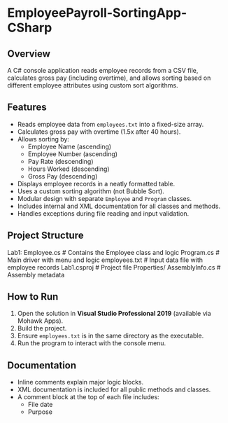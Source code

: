 # EmployeePayroll-SortingApp-CSharp

## Overview

A C# console application reads employee records from a CSV file, calculates gross pay (including overtime), and allows sorting based on different employee attributes using custom sort algorithms.

## Features

- Reads employee data from `employees.txt` into a fixed-size array.
- Calculates gross pay with overtime (1.5x after 40 hours).
- Allows sorting by:
  - Employee Name (ascending)
  - Employee Number (ascending)
  - Pay Rate (descending)
  - Hours Worked (descending)
  - Gross Pay (descending)
- Displays employee records in a neatly formatted table.
- Uses a custom sorting algorithm (not Bubble Sort).
- Modular design with separate `Employee` and `Program` classes.
- Includes internal and XML documentation for all classes and methods.
- Handles exceptions during file reading and input validation.

## Project Structure

Lab1:
Employee.cs # Contains the Employee class and logic
Program.cs # Main driver with menu and logic
employees.txt # Input data file with employee records
Lab1.csproj # Project file
Properties/
AssemblyInfo.cs # Assembly metadata


## How to Run

1. Open the solution in **Visual Studio Professional 2019** (available via Mohawk Apps).
2. Build the project.
3. Ensure `employees.txt` is in the same directory as the executable.
4. Run the program to interact with the console menu.

## Documentation

- Inline comments explain major logic blocks.
- XML documentation is included for all public methods and classes.
- A comment block at the top of each file includes:
  - File date
  - Purpose

